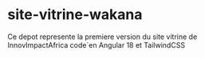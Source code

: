 # site-vitrine-wakana
Ce depot represente la premiere version du site vitrine de InnovImpactAfrica code´en Angular 18  et TailwindCSS
